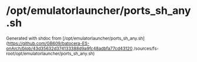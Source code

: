 # /opt/emulatorlauncher/ports_sh_any.sh




<sub>Generated with shdoc from [/opt/emulatorlauncher/ports_sh_any.sh](https://github.com/GB609/batocera-ES-onArch/blob/43d35632d374133388d9a9fc48adbfa77cd43120
/sources/fs-root/opt/emulatorlauncher/ports_sh_any.sh)</sub>